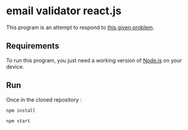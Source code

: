 # email validator react.js

This program is an attempt to respond to [this given problem](https://github.com/planity/test_recrutement/tree/master/frontend_junior).

## Requirements

To run this program, you just need a working version of [Node.js](https://nodejs.org/en/) on your device.

## Run

Once in the cloned repository :

`npm install`

`npm start`

